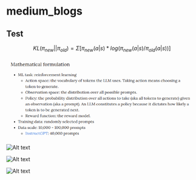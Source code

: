 # medium_blogs
## Test
$$KL(π_{new} || π_{old}) = Σ[ π_{new}(a | s) * log(π_{new}(a | s) / π_{old}(a | s)) ]$$


![Alt text](image.png)

![Alt text](image-1.png)

![Alt text](image-2.png)

![Alt text](image-3.png)